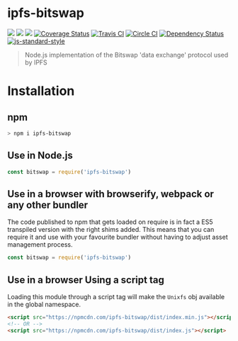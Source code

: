 # ipfs-bitswap

[![](https://img.shields.io/badge/made%20by-Protocol%20Labs-blue.svg?style=flat-square)](http://ipn.io)
[![](https://img.shields.io/badge/project-IPFS-blue.svg?style=flat-square)](http://ipfs.io/)
[![](https://img.shields.io/badge/freenode-%23ipfs-blue.svg?style=flat-square)](http://webchat.freenode.net/?channels=%23ipfs)
[![Coverage Status](https://coveralls.io/repos/github/ipfs/js-ipfs-bitswap/badge.svg?branch=master)](https://coveralls.io/github/ipfs/js-ipfs-bitswap?branch=master)
[![Travis CI](https://travis-ci.org/ipfs/js-ipfs-bitswap.svg?branch=master)](https://travis-ci.org/ipfs/js-ipfs-bitswap)
[![Circle CI](https://circleci.com/gh/ipfs/js-ipfs-bitswap.svg?style=svg)](https://circleci.com/gh/ipfs/js-ipfs-bitswap)
[![Dependency Status](https://david-dm.org/ipfs/js-ipfs-bitswap.svg?style=flat-square)](https://david-dm.org/ipfs/js-ipfs-bitswap) [![js-standard-style](https://img.shields.io/badge/code%20style-standard-brightgreen.svg?style=flat-square)](https://github.com/feross/standard)


> Node.js implementation of the Bitswap 'data exchange' protocol used by IPFS

# Installation

## npm

```sh
> npm i ipfs-bitswap
```

## Use in Node.js

```js
const bitswap = require('ipfs-bitswap')
```

## Use in a browser with browserify, webpack or any other bundler

The code published to npm that gets loaded on require is in fact a ES5 transpiled version with the right shims added. This means that you can require it and use with your favourite bundler without having to adjust asset management process.

```js
const bitswap = require('ipfs-bitswap')
```

## Use in a browser Using a script tag

Loading this module through a script tag will make the `Unixfs` obj available in the global namespace.

```html
<script src="https://npmcdn.com/ipfs-bitswap/dist/index.min.js"></script>
<!-- OR -->
<script src="https://npmcdn.com/ipfs-bitswap/dist/index.js"></script>
```
